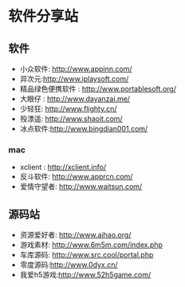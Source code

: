 # 软件分享站



## 软件
+ 小众软件: http://www.appinn.com/
+ 异次元:http://www.iplaysoft.com/
+ 精品绿色便携软件 : http://www.portablesoft.org/
+ 大眼仔 : http://www.dayanzai.me/
+ 少轻狂: http://www.flighty.cn/
+ 殁漂遥: http://www.shaoit.com/
+ 冰点软件:http://www.bingdian001.com/


### mac
+ xclient : http://xclient.info/
+ 反斗软件: http://www.apprcn.com/
+ 爱情守望者: http://www.waitsun.com/

## 源码站
+ 资源爱好者: http://www.aihao.org/
+ 游戏素材: http://www.6m5m.com/index.php
+ 车库源码: http://www.src.cool/portal.php
+ 零度源码:http://www.0dyx.cn/
+ 我爱h5游戏:http://www.52h5game.com/


